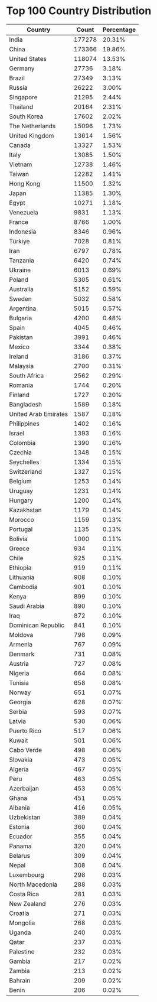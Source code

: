 # Top 100 Country Distribution
| Country | Count | Percentage |
|----|----|----|
| India | 177278 | 20.31% |
| China | 173366 | 19.86% |
| United States | 118074 | 13.53% |
| Germany | 27736 | 3.18% |
| Brazil | 27349 | 3.13% |
| Russia | 26222 | 3.00% |
| Singapore | 21295 | 2.44% |
| Thailand | 20164 | 2.31% |
| South Korea | 17602 | 2.02% |
| The Netherlands | 15096 | 1.73% |
| United Kingdom | 13614 | 1.56% |
| Canada | 13327 | 1.53% |
| Italy | 13085 | 1.50% |
| Vietnam | 12738 | 1.46% |
| Taiwan | 12282 | 1.41% |
| Hong Kong | 11500 | 1.32% |
| Japan | 11385 | 1.30% |
| Egypt | 10271 | 1.18% |
| Venezuela | 9831 | 1.13% |
| France | 8766 | 1.00% |
| Indonesia | 8346 | 0.96% |
| Türkiye | 7028 | 0.81% |
| Iran | 6797 | 0.78% |
| Tanzania | 6420 | 0.74% |
| Ukraine | 6013 | 0.69% |
| Poland | 5305 | 0.61% |
| Australia | 5152 | 0.59% |
| Sweden | 5032 | 0.58% |
| Argentina | 5015 | 0.57% |
| Bulgaria | 4200 | 0.48% |
| Spain | 4045 | 0.46% |
| Pakistan | 3991 | 0.46% |
| Mexico | 3344 | 0.38% |
| Ireland | 3186 | 0.37% |
| Malaysia | 2700 | 0.31% |
| South Africa | 2562 | 0.29% |
| Romania | 1744 | 0.20% |
| Finland | 1727 | 0.20% |
| Bangladesh | 1589 | 0.18% |
| United Arab Emirates | 1587 | 0.18% |
| Philippines | 1402 | 0.16% |
| Israel | 1393 | 0.16% |
| Colombia | 1390 | 0.16% |
| Czechia | 1348 | 0.15% |
| Seychelles | 1334 | 0.15% |
| Switzerland | 1327 | 0.15% |
| Belgium | 1253 | 0.14% |
| Uruguay | 1231 | 0.14% |
| Hungary | 1200 | 0.14% |
| Kazakhstan | 1179 | 0.14% |
| Morocco | 1159 | 0.13% |
| Portugal | 1135 | 0.13% |
| Bolivia | 1000 | 0.11% |
| Greece | 934 | 0.11% |
| Chile | 925 | 0.11% |
| Ethiopia | 919 | 0.11% |
| Lithuania | 908 | 0.10% |
| Cambodia | 901 | 0.10% |
| Kenya | 899 | 0.10% |
| Saudi Arabia | 890 | 0.10% |
| Iraq | 872 | 0.10% |
| Dominican Republic | 841 | 0.10% |
| Moldova | 798 | 0.09% |
| Armenia | 767 | 0.09% |
| Denmark | 731 | 0.08% |
| Austria | 727 | 0.08% |
| Nigeria | 664 | 0.08% |
| Tunisia | 658 | 0.08% |
| Norway | 651 | 0.07% |
| Georgia | 628 | 0.07% |
| Serbia | 593 | 0.07% |
| Latvia | 530 | 0.06% |
| Puerto Rico | 517 | 0.06% |
| Kuwait | 501 | 0.06% |
| Cabo Verde | 498 | 0.06% |
| Slovakia | 473 | 0.05% |
| Algeria | 467 | 0.05% |
| Peru | 463 | 0.05% |
| Azerbaijan | 453 | 0.05% |
| Ghana | 451 | 0.05% |
| Albania | 416 | 0.05% |
| Uzbekistan | 389 | 0.04% |
| Estonia | 360 | 0.04% |
| Ecuador | 355 | 0.04% |
| Panama | 320 | 0.04% |
| Belarus | 309 | 0.04% |
| Nepal | 308 | 0.04% |
| Luxembourg | 298 | 0.03% |
| North Macedonia | 288 | 0.03% |
| Costa Rica | 281 | 0.03% |
| New Zealand | 276 | 0.03% |
| Croatia | 271 | 0.03% |
| Mongolia | 268 | 0.03% |
| Uganda | 240 | 0.03% |
| Qatar | 237 | 0.03% |
| Palestine | 232 | 0.03% |
| Gambia | 217 | 0.02% |
| Zambia | 213 | 0.02% |
| Bahrain | 209 | 0.02% |
| Benin | 206 | 0.02% |

